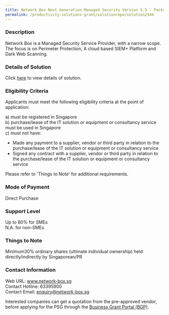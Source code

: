 ```yaml
---
title: Network Box Next Generation Managed Security Version 5.5 - Package I - Low Workload
permalink: /productivity-solutions-grant/solutionrepo/solution2544
---
```


### Description

Network Box is a Managed Security Service Provider, with a narrow scope. The focus is on Perimeter Protection, A cloud based SIEM+ Platform and Dark Web Scanning.

### Details of Solution

Click <a href='https://www.gobusiness.gov.sg/images/psg/Network_Box_Next_Gen_Sec__20210132_Desensitised_Annex_3_Part_1.pdf' target='_blank' rel='noopener'>here</a> to view details of solution.

### Eligibility Criteria

Applicants must meet the following eligibility criteria at the point of application:

a) must be registered in Singapore <br>
b) purchase/lease of the IT solution or equipment or consultancy service must be used in Singapore <br>
c) must not have:
- Made any payment to a supplier, vendor or third party in relation to the purchase/lease of the IT solution or equipment or consultancy service
- Signed any contract with a supplier, vendor or third party in relation to the purchase/lease of the IT solution or equipment or consultancy service

Please refer to 'Things to Note' for additional requirements.

### Mode of Payment
Direct Purchase

### Support Level
Up to 80% for SMEs <br>
N.A. for non-SMEs

### Things to Note
Minimum30% ordinary shares (ultimate individual ownership) held directly/indirectly by Singaporean/PR

### Contact Information
Web URL: www.network-box.sg <br>Contact Hotline: 63395900 <br>Contact Email: enquiry@network-box.sg <br>

Interested companies can get a quotation from the pre-approved vendor, before applying for the PSG through the <a target='_blank' rel='noopener' href='https://www.businessgrants.gov.sg/'>Business Grant Portal (BGP)</a>.
